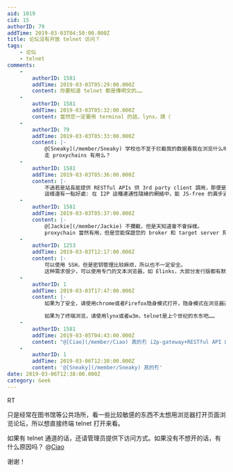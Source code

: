 ```yaml
---
aid: 1019
cid: 15
authorID: 79
addTime: 2019-03-03T04:50:00.000Z
title: 论坛没有开放 telnet 访问？
tags:
    - 论坛
    - telnet
comments:
    -
        authorID: 1581
        addTime: 2019-03-03T05:29:00.000Z
        content: 你要知道 telnet 都是傳明文的……
    -
        authorID: 1581
        addTime: 2019-03-03T05:32:00.000Z
        content: 當然您一定要用 terminal 的話，lynx，請（
    -
        authorID: 79
        addTime: 2019-03-03T05:33:00.000Z
        content: |-
            @[Sneaky](/member/Sneaky) 学校也不至于拦截我的数据看我在浏览什么吧...  
            走 proxychains 有用么？
    -
        authorID: 1581
        addTime: 2019-03-03T05:36:00.000Z
        content: |-
            不過若是站長能提供 RESTful APIs 供 3rd party client 調用，那便是再好不過了。  
            這樣還有一點好處: 在 I2P 這種連通性隨緣的網絡中，能 JS-free 的異步通信真是極好的。
    -
        authorID: 1581
        addTime: 2019-03-03T05:37:00.000Z
        content: |-
            @[Jackie](/member/Jackie) 不攔截，但是天知道會不會採樣。  
            proxychain 當然有用，但是您能保證您的 broker 和 target server 見沒有攻擊者？
    -
        authorID: 1253
        addTime: 2019-03-03T12:17:00.000Z
        content: |-
            可以使用 SSH，但是密钥管理比较麻烦，所以也不一定安全。  
            这种需求很少，可以使用专门的文本浏览器，如 Elinks，大部分发行版都有默认安装。
    -
        authorID: 1
        addTime: 2019-03-03T17:47:00.000Z
        content: |-
            如果为了安全，请使用chrome或者Firefox隐身模式打开，隐身模式在浏览器退出后本地无历史记录和cookie。

            如果为了终端浏览，请使用lynx或者w3m，telnet是上个世纪的东东吧……
    -
        authorID: 1581
        addTime: 2019-03-05T04:43:00.000Z
        content: "@[Ciao](/member/Ciao) 真的冇 i2p-gateway+RESTful API 的機會\U0001F434？"
    -
        authorID: 1
        addTime: 2019-03-06T12:38:00.000Z
        content: '@[Sneaky](/member/Sneaky) 真的冇'
date: 2019-03-06T12:38:00.000Z
category: Geek
---
```


RT

只是经常在图书馆等公共场所，看一些比较敏感的东西不太想用浏览器打开页面浏览论坛，所以想直接终端 telnet 打开来看。

如果有 telnet 通道的话，还请管理员提供下访问方式。如果没有不想开的话，有什么原因吗？ @[Ciao](/member/Ciao)

谢谢！
